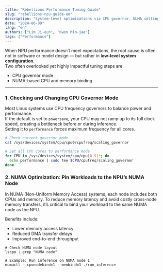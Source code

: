```yaml
---
title: "Rebellions Performance Tuning Guide"
slug: "rebellions-npu-guide-en"
description: "System-level optimizations via CPU governor, NUMA settings"
date: "2024-06-09"
lang: "en"
authors: ["Lim Ji-eun", "Kwon Min-jae"]
tags: ["Performance"]
---
```


When NPU performance doesn’t meet expectations, the root cause is often not in software or model design — but rather in **low-level system configuration**.  
Two often overlooked yet highly impactful tuning steps are:

- CPU governor mode
- NUMA-based CPU and memory binding

---

### 1. Checking and Changing CPU Governor Mode

Most Linux systems use CPU frequency governors to balance power and performance.  
If the default is set to `powersave`, your CPU may not ramp up to its full clock speed, creating a bottleneck before or during inference.  
Setting it to `performance` forces maximum frequency for all cores.

```bash
# Check current governor mode
cat /sys/devices/system/cpu/cpu0/cpufreq/scaling_governor

# Set all CPU cores to performance mode
for CPU in /sys/devices/system/cpu/cpu[0-9]*; do
  echo performance | sudo tee $CPU/cpufreq/scaling_governor
done
```

### 2. NUMA Optimization: Pin Workloads to the NPU’s NUMA Node

In NUMA (Non-Uniform Memory Access) systems, each node includes both CPUs and memory.
To reduce memory latency and avoid costly cross-node memory transfers, it’s critical to bind your workload to the same NUMA node as the NPU.

Benefits include:

- Lower memory access latency
- Reduced DMA transfer delays
- Improved end-to-end throughput

```
# Check NUMA node layout
lscpu | grep "NUMA node"

# Example: Run inference on NUMA node 1
numactl --cpunodebind=1 --membind=1 ./run_inference
```